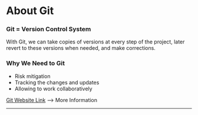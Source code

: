 # About Git

### Git = Version Control System



With Git, we can take copies of versions at every step of the project, later revert to these versions when needed, and make corrections.





### Why We Need to Git



* Risk mitigation
* Tracking the changes and updates
* Allowing to work collaboratively


[Git Website Link](https://git-scm.com/about) --> More Information



---
